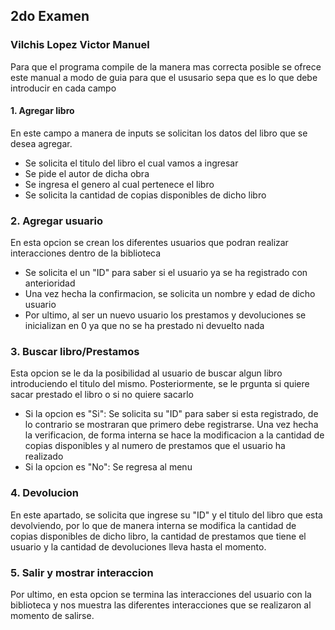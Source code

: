 ## 2do Examen

### Vilchis Lopez Victor Manuel

Para que el programa compile de la manera mas correcta posible se ofrece este manual a modo de guia para que el ususario sepa que es lo que debe introducir en cada campo

#### 1. Agregar libro

En este campo a manera de inputs se solicitan los datos del libro que se desea agregar.

+ Se solicita el titulo del libro el cual vamos a ingresar
+ Se pide el autor de dicha obra
+ Se ingresa el genero al cual pertenece el libro
+ Se solicita la cantidad de copias disponibles de dicho libro

### 2. Agregar usuario
En esta opcion se crean los diferentes usuarios que podran realizar interacciones dentro de la biblioteca
+ Se solicita el un "ID" para saber si el usuario ya se ha registrado con anterioridad
+ Una vez hecha la confirmacion, se solicita un nombre y edad de dicho usuario
+ Por ultimo, al ser un nuevo usuario los prestamos y devoluciones se inicializan en 0 ya que no se ha prestado ni devuelto nada

### 3. Buscar libro/Prestamos
Esta opcion se le da la posibilidad al usuario de buscar algun libro introduciendo el titulo del mismo.
Posteriormente, se le prgunta si quiere sacar prestado el libro o si no quiere sacarlo
+ Si la opcion es "Si": Se solicita su "ID" para saber si esta registrado, de lo contrario se mostraran que primero debe registrarse. Una vez hecha la verificacion, de forma interna se hace la modificacion a la cantidad de copias disponibles y al numero de prestamos que el usuario ha realizado
+ Si la opcion es "No": Se regresa al menu

### 4. Devolucion
En este apartado, se solicita que ingrese su "ID" y el titulo del libro que esta devolviendo, por lo que de manera interna se modifica la cantidad de copias disponibles de dicho libro, la cantidad de prestamos que tiene el usuario y la cantidad de devoluciones lleva hasta el momento.

### 5. Salir y mostrar interaccion
Por ultimo, en esta opcion se termina las interacciones del usuario con la biblioteca y nos muestra las diferentes interacciones que se realizaron al momento de salirse.
